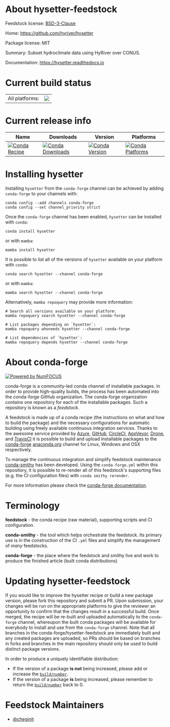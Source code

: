 About hysetter-feedstock
========================

Feedstock license: [BSD-3-Clause](https://github.com/conda-forge/hysetter-feedstock/blob/main/LICENSE.txt)

Home: https://github.com/hyriver/hysetter

Package license: MIT

Summary: Subset hydroclimate data using HyRiver over CONUS.

Documentation: https://hysetter.readthedocs.io

Current build status
====================


<table><tr><td>All platforms:</td>
    <td>
      <a href="https://dev.azure.com/conda-forge/feedstock-builds/_build/latest?definitionId=22428&branchName=main">
        <img src="https://dev.azure.com/conda-forge/feedstock-builds/_apis/build/status/hysetter-feedstock?branchName=main">
      </a>
    </td>
  </tr>
</table>

Current release info
====================

| Name | Downloads | Version | Platforms |
| --- | --- | --- | --- |
| [![Conda Recipe](https://img.shields.io/badge/recipe-hysetter-green.svg)](https://anaconda.org/conda-forge/hysetter) | [![Conda Downloads](https://img.shields.io/conda/dn/conda-forge/hysetter.svg)](https://anaconda.org/conda-forge/hysetter) | [![Conda Version](https://img.shields.io/conda/vn/conda-forge/hysetter.svg)](https://anaconda.org/conda-forge/hysetter) | [![Conda Platforms](https://img.shields.io/conda/pn/conda-forge/hysetter.svg)](https://anaconda.org/conda-forge/hysetter) |

Installing hysetter
===================

Installing `hysetter` from the `conda-forge` channel can be achieved by adding `conda-forge` to your channels with:

```
conda config --add channels conda-forge
conda config --set channel_priority strict
```

Once the `conda-forge` channel has been enabled, `hysetter` can be installed with `conda`:

```
conda install hysetter
```

or with `mamba`:

```
mamba install hysetter
```

It is possible to list all of the versions of `hysetter` available on your platform with `conda`:

```
conda search hysetter --channel conda-forge
```

or with `mamba`:

```
mamba search hysetter --channel conda-forge
```

Alternatively, `mamba repoquery` may provide more information:

```
# Search all versions available on your platform:
mamba repoquery search hysetter --channel conda-forge

# List packages depending on `hysetter`:
mamba repoquery whoneeds hysetter --channel conda-forge

# List dependencies of `hysetter`:
mamba repoquery depends hysetter --channel conda-forge
```


About conda-forge
=================

[![Powered by
NumFOCUS](https://img.shields.io/badge/powered%20by-NumFOCUS-orange.svg?style=flat&colorA=E1523D&colorB=007D8A)](https://numfocus.org)

conda-forge is a community-led conda channel of installable packages.
In order to provide high-quality builds, the process has been automated into the
conda-forge GitHub organization. The conda-forge organization contains one repository
for each of the installable packages. Such a repository is known as a *feedstock*.

A feedstock is made up of a conda recipe (the instructions on what and how to build
the package) and the necessary configurations for automatic building using freely
available continuous integration services. Thanks to the awesome service provided by
[Azure](https://azure.microsoft.com/en-us/services/devops/), [GitHub](https://github.com/),
[CircleCI](https://circleci.com/), [AppVeyor](https://www.appveyor.com/),
[Drone](https://cloud.drone.io/welcome), and [TravisCI](https://travis-ci.com/)
it is possible to build and upload installable packages to the
[conda-forge](https://anaconda.org/conda-forge) [anaconda.org](https://anaconda.org/)
channel for Linux, Windows and OSX respectively.

To manage the continuous integration and simplify feedstock maintenance
[conda-smithy](https://github.com/conda-forge/conda-smithy) has been developed.
Using the ``conda-forge.yml`` within this repository, it is possible to re-render all of
this feedstock's supporting files (e.g. the CI configuration files) with ``conda smithy rerender``.

For more information please check the [conda-forge documentation](https://conda-forge.org/docs/).

Terminology
===========

**feedstock** - the conda recipe (raw material), supporting scripts and CI configuration.

**conda-smithy** - the tool which helps orchestrate the feedstock.
                   Its primary use is in the construction of the CI ``.yml`` files
                   and simplify the management of *many* feedstocks.

**conda-forge** - the place where the feedstock and smithy live and work to
                  produce the finished article (built conda distributions)


Updating hysetter-feedstock
===========================

If you would like to improve the hysetter recipe or build a new
package version, please fork this repository and submit a PR. Upon submission,
your changes will be run on the appropriate platforms to give the reviewer an
opportunity to confirm that the changes result in a successful build. Once
merged, the recipe will be re-built and uploaded automatically to the
`conda-forge` channel, whereupon the built conda packages will be available for
everybody to install and use from the `conda-forge` channel.
Note that all branches in the conda-forge/hysetter-feedstock are
immediately built and any created packages are uploaded, so PRs should be based
on branches in forks and branches in the main repository should only be used to
build distinct package versions.

In order to produce a uniquely identifiable distribution:
 * If the version of a package **is not** being increased, please add or increase
   the [``build/number``](https://docs.conda.io/projects/conda-build/en/latest/resources/define-metadata.html#build-number-and-string).
 * If the version of a package **is** being increased, please remember to return
   the [``build/number``](https://docs.conda.io/projects/conda-build/en/latest/resources/define-metadata.html#build-number-and-string)
   back to 0.

Feedstock Maintainers
=====================

* [@cheginit](https://github.com/cheginit/)


<!-- dummy commit to enable rerendering -->

